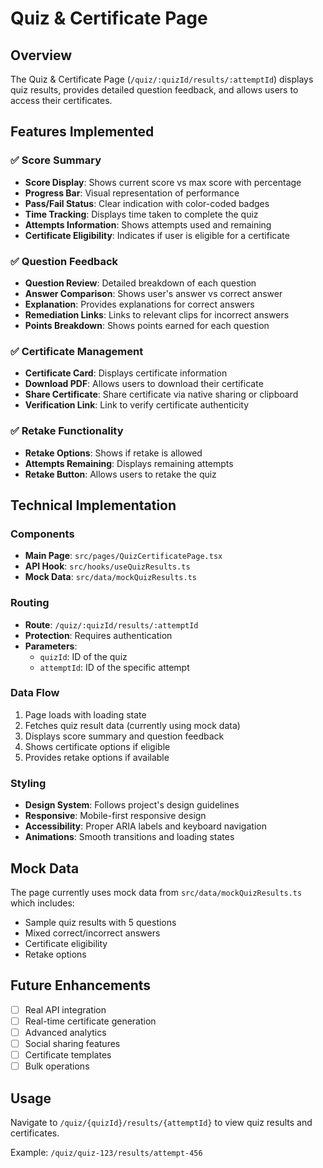 # Quiz & Certificate Page

## Overview
The Quiz & Certificate Page (`/quiz/:quizId/results/:attemptId`) displays quiz results, provides detailed question feedback, and allows users to access their certificates.

## Features Implemented

### ✅ Score Summary
- **Score Display**: Shows current score vs max score with percentage
- **Progress Bar**: Visual representation of performance
- **Pass/Fail Status**: Clear indication with color-coded badges
- **Time Tracking**: Displays time taken to complete the quiz
- **Attempts Information**: Shows attempts used and remaining
- **Certificate Eligibility**: Indicates if user is eligible for a certificate

### ✅ Question Feedback
- **Question Review**: Detailed breakdown of each question
- **Answer Comparison**: Shows user's answer vs correct answer
- **Explanation**: Provides explanations for correct answers
- **Remediation Links**: Links to relevant clips for incorrect answers
- **Points Breakdown**: Shows points earned for each question

### ✅ Certificate Management
- **Certificate Card**: Displays certificate information
- **Download PDF**: Allows users to download their certificate
- **Share Certificate**: Share certificate via native sharing or clipboard
- **Verification Link**: Link to verify certificate authenticity

### ✅ Retake Functionality
- **Retake Options**: Shows if retake is allowed
- **Attempts Remaining**: Displays remaining attempts
- **Retake Button**: Allows users to retake the quiz

## Technical Implementation

### Components
- **Main Page**: `src/pages/QuizCertificatePage.tsx`
- **API Hook**: `src/hooks/useQuizResults.ts`
- **Mock Data**: `src/data/mockQuizResults.ts`

### Routing
- **Route**: `/quiz/:quizId/results/:attemptId`
- **Protection**: Requires authentication
- **Parameters**: 
  - `quizId`: ID of the quiz
  - `attemptId`: ID of the specific attempt

### Data Flow
1. Page loads with loading state
2. Fetches quiz result data (currently using mock data)
3. Displays score summary and question feedback
4. Shows certificate options if eligible
5. Provides retake options if available

### Styling
- **Design System**: Follows project's design guidelines
- **Responsive**: Mobile-first responsive design
- **Accessibility**: Proper ARIA labels and keyboard navigation
- **Animations**: Smooth transitions and loading states

## Mock Data
The page currently uses mock data from `src/data/mockQuizResults.ts` which includes:
- Sample quiz results with 5 questions
- Mixed correct/incorrect answers
- Certificate eligibility
- Retake options

## Future Enhancements
- [ ] Real API integration
- [ ] Real-time certificate generation
- [ ] Advanced analytics
- [ ] Social sharing features
- [ ] Certificate templates
- [ ] Bulk operations

## Usage
Navigate to `/quiz/{quizId}/results/{attemptId}` to view quiz results and certificates.

Example: `/quiz/quiz-123/results/attempt-456`